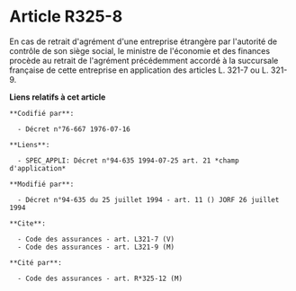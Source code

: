 # Article R325-8

En cas de retrait d'agrément d'une entreprise étrangère par l'autorité de contrôle de son siège social, le ministre de
l'économie et des finances procède au retrait de l'agrément précédemment accordé à la succursale française de cette
entreprise en application des articles L. 321-7 ou L. 321-9.

**Liens relatifs à cet article**

	**Codifié par**:

	  - Décret n°76-667 1976-07-16

	**Liens**:

	  - SPEC_APPLI: Décret n°94-635 1994-07-25 art. 21 *champ d'application*

	**Modifié par**:

	  - Décret n°94-635 du 25 juillet 1994 - art. 11 () JORF 26 juillet 1994

	**Cite**:

	  - Code des assurances - art. L321-7 (V)
	  - Code des assurances - art. L321-9 (M)

	**Cité par**:

	  - Code des assurances - art. R*325-12 (M)
